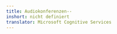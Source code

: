 ```yaml
---
title: Audiokonferenzen--
inshort: nicht definiert
translator: Microsoft Cognitive Services
---
```




